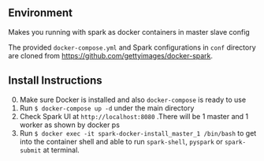 ## Environment
Makes you running with spark as docker containers in master slave config

The provided `docker-compose.yml` and Spark configurations in `conf` directory are cloned from <https://github.com/gettyimages/docker-spark>.

## Install Instructions

0. Make sure Docker is installed and also `docker-compose` is ready to use
1. Run `$ docker-compose up -d` under the main  directory
2. Check Spark UI at `http://localhost:8080` .There will be 1 master and 1 worker as shown by docker ps
3. Run `$ docker exec -it spark-docker-install_master_1 /bin/bash` to get into the container shell and able to run  `spark-shell`, `pyspark` or `spark-submit` at terminal.

